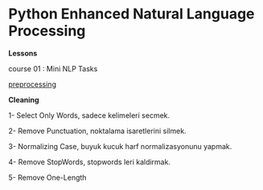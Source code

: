 # Python Enhanced Natural Language Processing

__Lessons__

course 01 : Mini NLP Tasks


[preprocessing](https://github.com/6HENGE/Python-NLP-Enhanced/blob/master/course%2001%20:%20Mini%20NLP%20Tasks/preprocessing.py)


__Cleaning__

1- Select Only Words, sadece kelimeleri secmek.

2- Remove Punctuation, noktalama isaretlerini silmek.

3- Normalizing Case, buyuk kucuk harf normalizasyonunu yapmak.

4- Remove StopWords, stopwords leri kaldirmak.

5- Remove One-Length